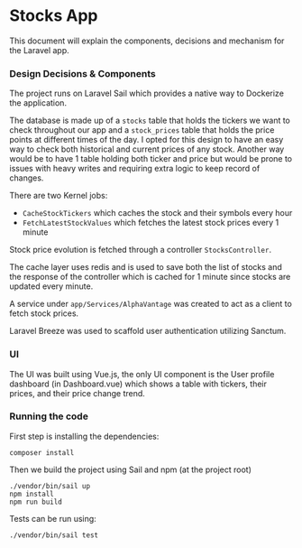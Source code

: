 # Stocks App

This document will explain the components, decisions and mechanism for the Laravel app.

### Design Decisions & Components

The project runs on Laravel Sail which provides a native way to Dockerize the application.

The database is made up of a `stocks` table that holds the tickers we want to check throughout our app and a `stock_prices` table that holds the price points at different times of the day. I opted for this design to have an easy way to check both historical and current prices of any stock. Another way would be to have 1 table holding both ticker and price but would be prone to issues with heavy writes and requiring extra logic to keep record of changes.

There are two Kernel jobs:

 - `CacheStockTickers` which caches the stock and their symbols every hour
 - `FetchLatestStockValues` which fetches the latest stock prices every 1 minute

Stock price evolution is fetched through a controller `StocksController`.

The cache layer uses redis and is used to save both the list of stocks and the response of the controller which is cached for 1 minute since stocks are updated every minute.

A service under `app/Services/AlphaVantage` was created to act as a client to fetch stock prices.

Laravel Breeze was used to scaffold user authentication utilizing Sanctum.

### UI

The UI was built using Vue.js, the only UI component is the User profile dashboard (in Dashboard.vue) which shows a table with tickers, their prices, and their price change trend.

### Running the code

First step is installing the dependencies:
```
composer install
```
Then we build the project using Sail and npm (at the project root)
```
./vendor/bin/sail up
npm install
npm run build
```
Tests can be run using:
```
./vendor/bin/sail test
```

